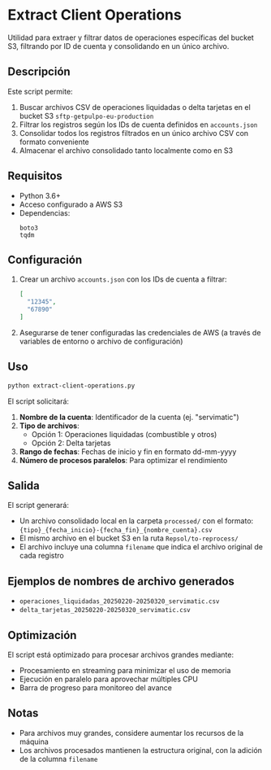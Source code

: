# Extract Client Operations

Utilidad para extraer y filtrar datos de operaciones específicas del bucket S3, filtrando por ID de cuenta y consolidando en un único archivo.

## Descripción

Este script permite:

1. Buscar archivos CSV de operaciones liquidadas o delta tarjetas en el bucket S3 `sftp-getpulpo-eu-production`
2. Filtrar los registros según los IDs de cuenta definidos en `accounts.json`
3. Consolidar todos los registros filtrados en un único archivo CSV con formato conveniente
4. Almacenar el archivo consolidado tanto localmente como en S3

## Requisitos

- Python 3.6+
- Acceso configurado a AWS S3
- Dependencias:
  ```
  boto3
  tqdm
  ```

## Configuración

1. Crear un archivo `accounts.json` con los IDs de cuenta a filtrar:
   ```json
   [
     "12345",
     "67890"
   ]
   ```

2. Asegurarse de tener configuradas las credenciales de AWS (a través de variables de entorno o archivo de configuración)

## Uso

```bash
python extract-client-operations.py
```

El script solicitará:

1. **Nombre de la cuenta**: Identificador de la cuenta (ej. "servimatic")
2. **Tipo de archivos**: 
   - Opción 1: Operaciones liquidadas (combustible y otros)
   - Opción 2: Delta tarjetas
3. **Rango de fechas**: Fechas de inicio y fin en formato dd-mm-yyyy
4. **Número de procesos paralelos**: Para optimizar el rendimiento

## Salida

El script generará:

- Un archivo consolidado local en la carpeta `processed/` con el formato:
  `{tipo}_{fecha_inicio}-{fecha_fin}_{nombre_cuenta}.csv`
- El mismo archivo en el bucket S3 en la ruta `Repsol/to-reprocess/`
- El archivo incluye una columna `filename` que indica el archivo original de cada registro

## Ejemplos de nombres de archivo generados

- `operaciones_liquidadas_20250220-20250320_servimatic.csv`
- `delta_tarjetas_20250220-20250320_servimatic.csv`

## Optimización

El script está optimizado para procesar archivos grandes mediante:
- Procesamiento en streaming para minimizar el uso de memoria
- Ejecución en paralelo para aprovechar múltiples CPU
- Barra de progreso para monitoreo del avance

## Notas

- Para archivos muy grandes, considere aumentar los recursos de la máquina
- Los archivos procesados mantienen la estructura original, con la adición de la columna `filename`
